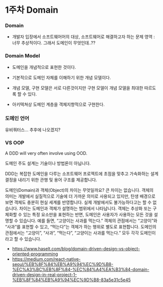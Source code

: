 # 1주차 Domain

### Domain

- 개발자 입장에서 소프트웨어어의 대상, 소프트웨어로 해결하고자 하는 문제 영역 
: 너무 추상적이다. 그래서 도메인이 무엇인데..??

### Domain Model 

- 도메인을 개념적으로 표현한 것이다. 

- 기본적으로 도메인 자체를 이해하기 위한 개념 모델이다. 

- 개념 모델, 구현 모델은 서로 다른것이지만 구현 모델이 개념 모델을 최대한 따르도록 할 수 있다. 

- 아키텍쳐상 도메인 계층을 객체지향적으로 구현한다. 


### 도메인 언어 

유비쿼터스... 추후에 나오겠지? 


### VS OOP 

A DDD will very often involve using OOD.

도메인 주도 설계는 기술이나 방법론이 아닙니다. 

DDD는 복잡한 도메인을 다루는 소프트웨어 프로젝트에 초점을 맞추고 가속화하는 설계 결정을 내리기 위한 관행 및 용어 구조를 제공합니다.

도메인(Domain)과 객체(Object)의 차이는 무엇일까요?
큰 차이는 없습니다. 객체의 의미는 개발에서 실질적으로 기술에 더 가까운 의미로 사용되고 있지만, 탄생 배경으로 보면 객체도 충분히 현실 세계를 반영합니다. 실제 개발에서도 불가능하다고는 할 수 없습니다.
차이는 도메인과 객체가 설명하는 범위에서 나타납니다. 객체는 추상화 또는 구체화할 수 있는 특정 요소만을 표현하는 반면, 도메인은 사용자가 사용하는 모든 것을 설명할 수 있습니다.
예를 들면,
“고양이는 사과를 먹는다.”
객체의 관점에서는 “고양이”와 “사과”를 표현할 수 있고, “먹는다”는 객체가 하는 행위로 별도로 표현합니다. 도메인의 관점에서는 “고양이”, “사과”, “먹는다”, “고양이는 사과를 먹는다.” 모두 각각 도메인이라고 할 수 있습니다.

- https://www.haselt.com/blog/domain-driven-design-vs-object-oriented-programming
- https://medium.com/react-native-seoul/%EB%8F%84%EB%A9%94%EC%9D%B8-%EC%A3%BC%EB%8F%84-%EC%84%A4%EA%B3%84-domain-driven-design-in-real-project-1-%EB%8F%84%EB%A9%94%EC%9D%B8-83a5e31c5e45







